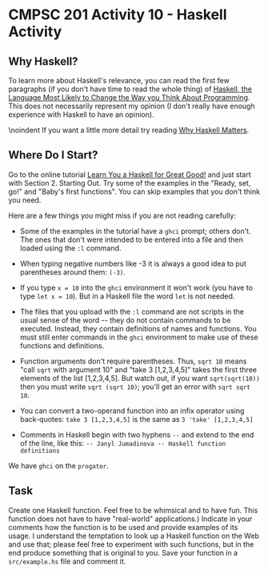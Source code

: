 # CMPSC 201 Activity 10 - Haskell Activity

## Why Haskell?

To learn more about Haskell's relevance, you can read the first few paragraphs (if you don't have time to read the whole thing) of [Haskell, the Language Most Likely to Change the Way you Think About Programming](http://goo.gl/moQQzO). This does not necessarily represent my opinion (I don't really have enough experience with Haskell to have an opinion).

\noindent If you want a little more detail try reading [Why Haskell Matters](https://wiki.haskell.org/Why_Haskell_matters).

## Where Do I Start?

Go to the online tutorial [Learn You a Haskell for Great Good!](http://learnyouahaskell.com/) and just start with Section 2\. Starting Out. Try some of the examples in the "Ready, set, go!" and "Baby's first functions". You can skip examples that you don't think you need.

Here are a few things you might miss if you are not reading carefully:

- Some of the examples in the tutorial have a `ghci` prompt; others don't. The ones that don't were intended to be entered into a file and then loaded using the `:l` command.

- When typing negative numbers like -3 it is always a good idea to put parentheses around them: `(-3)`.

- If you type `x = 10` into the `ghci` environment it won't work (you have to type `let x = 10`). But in a Haskell file the word `let` is not needed.

- The files that you upload with the `:l` command are not scripts in the usual sense of the word -- they do not contain commands to be executed. Instead, they contain definitions of names and functions. You must still enter commands in the `ghci` environment to make use of these functions and definitions.

- Function arguments don't require parentheses. Thus, `sqrt 10` means "call `sqrt` with argument 10" and "take 3 [1,2,3,4,5]" takes the first three elements of the list [1,2,3,4,5]. But watch out, if you want `sqrt(sqrt(10))` then you must write `sqrt (sqrt 10)`; you'll get an error with `sqrt sqrt 10`.

- You can convert a two-operand function into an infix operator using back-quotes: `take 3 [1,2,3,4,5]` is the same as `3 'take' [1,2,3,4,5]`

- Comments in Haskell begin with two hyphens `--` and extend to the end of the line, like this: `-- Janyl Jumadinova -- Haskell function definitions`

We have `ghci` on the `progator`.

## Task

Create one Haskell function. Feel free to be whimsical and to have fun. This function does not have to have "real-world" applications.) Indicate in your comments how the function is to be used and provide examples of its usage. I understand the temptation to look up a Haskell function on the Web and use that; please feel free to experiment with such functions, but in the end produce something that is original to you. Save your function in a `src/example.hs` file and comment it.
